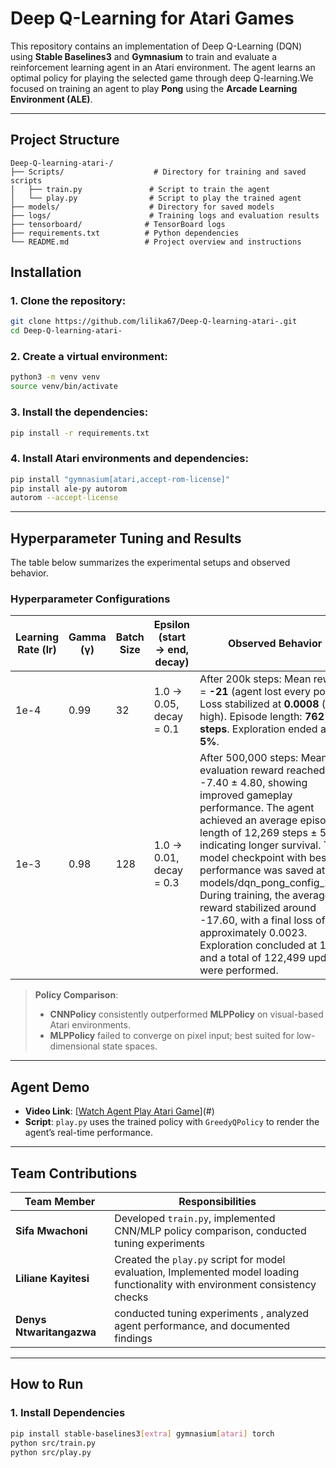 #  Deep Q-Learning for Atari Games

This repository contains an implementation of Deep Q-Learning (DQN) using **Stable Baselines3** and **Gymnasium** to train and evaluate a reinforcement learning agent in an Atari environment. The agent learns an optimal policy for playing the selected game through deep Q-learning.We focused on training an agent to play **Pong** using the **Arcade Learning Environment (ALE)**.


---


##  Project Structure

```
Deep-Q-learning-atari-/
├── Scripts/                    # Directory for training and saved scripts
│   ├── train.py               # Script to train the agent
│   └── play.py                # Script to play the trained agent
├── models/                    # Directory for saved models
├── logs/                      # Training logs and evaluation results
├── tensorboard/              # TensorBoard logs
├── requirements.txt          # Python dependencies
└── README.md                 # Project overview and instructions
```

##  Installation

### 1. Clone the repository:
```bash
git clone https://github.com/lilika67/Deep-Q-learning-atari-.git
cd Deep-Q-learning-atari-
```

### 2. Create a virtual environment:
```bash
python3 -m venv venv
source venv/bin/activate  
```

### 3. Install the dependencies:
```bash
pip install -r requirements.txt
```

### 4. Install Atari environments and dependencies:
```bash
pip install "gymnasium[atari,accept-rom-license]"
pip install ale-py autorom
autorom --accept-license
```

---



##  Hyperparameter Tuning and Results

 The table below summarizes the experimental setups and observed behavior.

### Hyperparameter Configurations

| Learning Rate (lr) | Gamma (γ) | Batch Size | Epsilon (start → end, decay) | Observed Behavior                                                                                                                                                         |
| ------------------ | --------- | ---------- | ---------------------------- | ------------------------------------------------------------------------------------------------------------------------------------------------------------------------- |
| 1e-4               | 0.99      | 32         | 1.0 → 0.05, decay = 0.1      | After 200k steps: Mean reward = **-21** (agent lost every point). Loss stabilized at **0.0008** (still high). Episode length: **762 steps**. Exploration ended at **5%**. |
| 1e-3               | 0.98      | 128         | 1.0 → 0.01, decay = 0.3      | After 500,000 steps: Mean evaluation reward reached -7.40 ± 4.80, showing improved gameplay performance. The agent achieved an average episode length of 12,269 steps ± 550, indicating longer survival. The model checkpoint with best performance was saved at models/dqn_pong_config_1.zip. During training, the average reward stabilized around -17.60, with a final loss of approximately 0.0023. Exploration concluded at 1%, and a total of 122,499 updates were performed. |



> **Policy Comparison**:  
> - **CNNPolicy** consistently outperformed **MLPPolicy** on visual-based Atari environments.  
> - **MLPPolicy** failed to converge on pixel input; best suited for low-dimensional state spaces.

---

##  Agent Demo
- **Video Link**: [[Watch Agent Play Atari Game](https://youtu.be/ibV23DYnSFk)](#)  
- **Script**: `play.py` uses the trained policy with `GreedyQPolicy` to render the agent’s real-time performance.

---

## Team Contributions

| Team Member            | Responsibilities                                                                 |
|------------------------|----------------------------------------------------------------------------------|
| **Sifa Mwachoni**      | Developed `train.py`, implemented CNN/MLP policy comparison, conducted tuning experiments |
| **Liliane Kayitesi**   | Created the `play.py` script for model evaluation, Implemented model loading functionality with environment consistency checks |
| **Denys Ntwaritangazwa** | conducted tuning experiments , analyzed agent performance, and documented findings  |

---

##  How to Run

### 1. Install Dependencies

```bash
pip install stable-baselines3[extra] gymnasium[atari] torch
python src/train.py
python src/play.py

